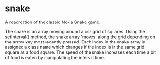 # snake

A reacreation of the classic Nokia Snake game. 

The snake is an array moving around a css grid of squares.
Using the setInterval() method, the snake array 'moves' along the grid depending on the arrow key most recently pressed.
Each index in the snake array is assigned a class name which changes if the index is in the same grid square as a food square.
The speed of the snake increases each time a bit of food is eaten by manipulating the interval time. 
